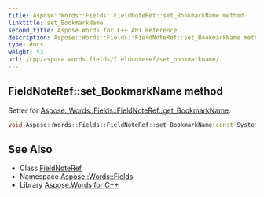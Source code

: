 ```yaml
---
title: Aspose::Words::Fields::FieldNoteRef::set_BookmarkName method
linktitle: set_BookmarkName
second_title: Aspose.Words for C++ API Reference
description: Aspose::Words::Fields::FieldNoteRef::set_BookmarkName method. Setter for Aspose::Words::Fields::FieldNoteRef::get_BookmarkName in C++.
type: docs
weight: 53
url: /cpp/aspose.words.fields/fieldnoteref/set_bookmarkname/
---
```

## FieldNoteRef::set_BookmarkName method


Setter for [Aspose::Words::Fields::FieldNoteRef::get_BookmarkName](../get_bookmarkname/).

```cpp
void Aspose::Words::Fields::FieldNoteRef::set_BookmarkName(const System::String &value)
```

## See Also

* Class [FieldNoteRef](../)
* Namespace [Aspose::Words::Fields](../../)
* Library [Aspose.Words for C++](../../../)
